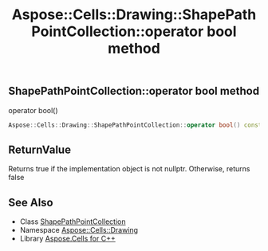 ﻿---
title: Aspose::Cells::Drawing::ShapePathPointCollection::operator bool method
linktitle: operator bool
second_title: Aspose.Cells for C++ API Reference
description: 'Aspose::Cells::Drawing::ShapePathPointCollection::operator bool method. operator bool() in C++.'
type: docs
weight: 400
url: /cpp/aspose.cells.drawing/shapepathpointcollection/operator_bool/
---
## ShapePathPointCollection::operator bool method


operator bool()

```cpp
Aspose::Cells::Drawing::ShapePathPointCollection::operator bool() const
```


## ReturnValue

Returns true if the implementation object is not nullptr. Otherwise, returns false

## See Also

* Class [ShapePathPointCollection](../)
* Namespace [Aspose::Cells::Drawing](../../)
* Library [Aspose.Cells for C++](../../../)
